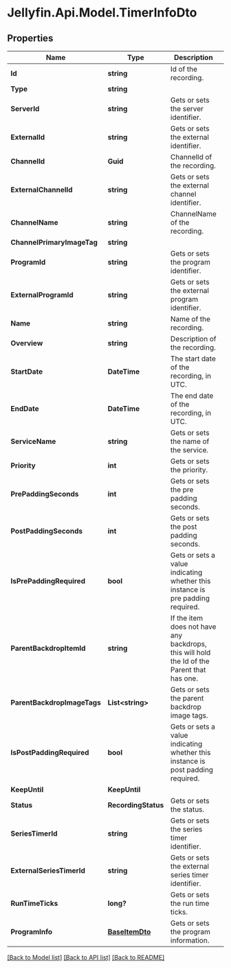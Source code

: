 
# Jellyfin.Api.Model.TimerInfoDto

## Properties

Name | Type | Description | Notes
------------ | ------------- | ------------- | -------------
**Id** | **string** | Id of the recording. | [optional] 
**Type** | **string** |  | [optional] 
**ServerId** | **string** | Gets or sets the server identifier. | [optional] 
**ExternalId** | **string** | Gets or sets the external identifier. | [optional] 
**ChannelId** | **Guid** | ChannelId of the recording. | [optional] 
**ExternalChannelId** | **string** | Gets or sets the external channel identifier. | [optional] 
**ChannelName** | **string** | ChannelName of the recording. | [optional] 
**ChannelPrimaryImageTag** | **string** |  | [optional] 
**ProgramId** | **string** | Gets or sets the program identifier. | [optional] 
**ExternalProgramId** | **string** | Gets or sets the external program identifier. | [optional] 
**Name** | **string** | Name of the recording. | [optional] 
**Overview** | **string** | Description of the recording. | [optional] 
**StartDate** | **DateTime** | The start date of the recording, in UTC. | [optional] 
**EndDate** | **DateTime** | The end date of the recording, in UTC. | [optional] 
**ServiceName** | **string** | Gets or sets the name of the service. | [optional] 
**Priority** | **int** | Gets or sets the priority. | [optional] 
**PrePaddingSeconds** | **int** | Gets or sets the pre padding seconds. | [optional] 
**PostPaddingSeconds** | **int** | Gets or sets the post padding seconds. | [optional] 
**IsPrePaddingRequired** | **bool** | Gets or sets a value indicating whether this instance is pre padding required. | [optional] 
**ParentBackdropItemId** | **string** | If the item does not have any backdrops, this will hold the Id of the Parent that has one. | [optional] 
**ParentBackdropImageTags** | **List&lt;string&gt;** | Gets or sets the parent backdrop image tags. | [optional] 
**IsPostPaddingRequired** | **bool** | Gets or sets a value indicating whether this instance is post padding required. | [optional] 
**KeepUntil** | **KeepUntil** |  | [optional] 
**Status** | **RecordingStatus** | Gets or sets the status. | [optional] 
**SeriesTimerId** | **string** | Gets or sets the series timer identifier. | [optional] 
**ExternalSeriesTimerId** | **string** | Gets or sets the external series timer identifier. | [optional] 
**RunTimeTicks** | **long?** | Gets or sets the run time ticks. | [optional] 
**ProgramInfo** | [**BaseItemDto**](BaseItemDto.md) | Gets or sets the program information. | [optional] 

[[Back to Model list]](../README.md#documentation-for-models)
[[Back to API list]](../README.md#documentation-for-api-endpoints)
[[Back to README]](../README.md)


